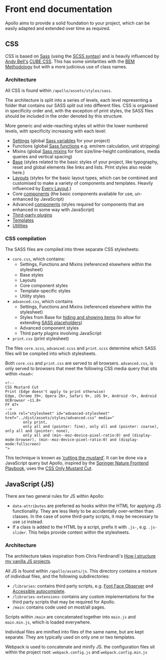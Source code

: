# Front end documentation

Apollo aims to provide a solid foundation to your project, which can be easily adapted and extended over time as required.

## CSS

CSS is based on [Sass](http://sass-lang.com/) (using the [SCSS syntax](https://sass-lang.com/documentation/syntax)) and is heavily influenced by [Andy Bell's](https://github.com/andy-piccalilli/) [CUBE CSS](https://cube.fyi/). This has some similarities with the [BEM Methodology](http://getbem.com/) but with a more judicious use of class names.

### Architecture

All CSS is found within `/apollo/assets/styles/sass`.

The architecture is split into a series of levels, each level representing a folder that contains our SASS split out into different files. CSS is organised in specificity order and, with the exception of print styles, the SASS files should be included in the order denoted by this structure.

More generic and wide-reaching styles sit within the lower numbered levels, with specificity increasing with each level:

- [Settings](settings/README.md) (global [Sass variables](https://sass-lang.com/documentation/variables) for your project)
- Functions (global [Sass functions](https://sass-lang.com/documentation/values/functions) e.g. em/rem calculation, unit stripping)
- Mixins (global [Sass mixins](https://sass-lang.com/documentation/at-rules/mixin) for font size/line-height combinations, media queries and vertical spacing)
- [Base](base/README.md) (styles related to the basic styles of your project, like typography, reset and global elements like links and lists. Print styles also reside here.)
- [Layouts](layouts/README.md) (styles for the basic layout types, which can be combined and customised to make a variety of components and templates. Heavily influenced by [Every Layout](https://every-layout.dev/).)
- Core [components](components/README.md) (the basic components available for use, un-enhanced by JavaScript)
- Advanced [components](components/README.md) (styles required for components that are enhanced in some way with JavaScript)
- [Third-party plugins](third-party-plugins/README.md)
- [Templates](templates/README.md)
- [Utilities](utilities/README.md)

### CSS compilation

The SASS files are compiled into three separate CSS stylesheets:

- `core.css`, which contains:
  - Settings, Functions and Mixins (referenced elsewhere within the stylesheet)
  - Base styles
  - Layouts
  - Core component styles
  - Template-specific styles
  - Utility styles
- `advanced.css`, which contains
  - Settings, Functions and Mixins (referenced elsewhere within the stylesheet)
  - Styles from Base for [hiding and showing items](base/how-to-hide-and-show-things.md) (to allow for extending [SASS placeholders](https://sass-lang.com/documentation/style-rules/placeholder-selectors))
  - Advanced component styles
  - Third party plugins involving JavaScript
- `print.css` (print stylesheet)

The files `core.scss`, `advanced.scss` and `print.scss` determine which SASS files will be compiled into which stylesheets.

Both `core.css` and `print.css` are served to all browsers. `advanced.css`, is only served to browsers that meet the following CSS media query that sits within `<head>`:

```
<!--
CSS Mustard Cut
Print (Edge doesn't apply to print otherwise)
Edge, Chrome 39+, Opera 26+, Safari 9+, iOS 9+, Android ~5+, Android UCBrowser ~11.8+
FF 47+
-->
<link rel="stylesheet" id="advanced-stylesheet" href="../dist/assets/styles/advanced.css" media="
        only print,
        only all and (pointer: fine), only all and (pointer: coarse), only all and (pointer: none),
        only all and (min--moz-device-pixel-ratio:0) and (display-mode:browser), (min--moz-device-pixel-ratio:0) and (display-mode:fullscreen)
">
```

This technique is known as [‘cutting the mustard’](https://www.zeldman.com/2015/09/01/youre-welcome-cutting-the-mustard-then-and-now/). It can be done via a JavaScript query but Apollo, inspired by the [Springer Nature Frontend Playbook](https://github.com/springernature/frontend-playbook/blob/main/practices/graded-browser-support.md), uses the [CSS Only Mustard Cut](https://github.com/Fall-Back/CSS-Mustard-Cut).

## JavaScript (JS)

There are two general rules for JS within Apollo:

- `data-attributes` are preferred as hooks within the HTML for applying JS functionality. They are less likely to be accidentally over-written than classes. In the case of some third-party scripts, it may be necessary to use `id` instead.
- If a class is added to the HTML by a script, prefix it with `.js-`, e.g. `.js-slider`. This helps provide context within the stylesheets.

### Architecture

The architecture takes inspiration from Chris Ferdinandi's [How I structure my vanilla JS projects](https://gomakethings.com/how-i-structure-my-vanilla-js-projects/).

All JS is found within `/apollo/assets/js`. This directory contains a mixture of individual files, and the following subdirectories:

- `/libraries`: contains third party scripts, e.g. [Font Face Observer](https://fontfaceobserver.com/) and [Accessible autocomplete](https://github.com/alphagov/accessible-autocomplete).
- `/libraries-extensions`: contains any custom implementations for the third party scripts that may be required for Apollo.
- `/main`: contains code used on most/all pages.

Scripts within `/main` are concatenated together into `main.js` and `main.min.js`, which is loaded everywhere.

Individual files are minified into files of the same name, but are kept separate. They are typically used on only one or two templates.

Webpack is used to concatenate and minify JS. the configuration files sit within the project root: `webpack.config.js` and `webpack.config.min.js`